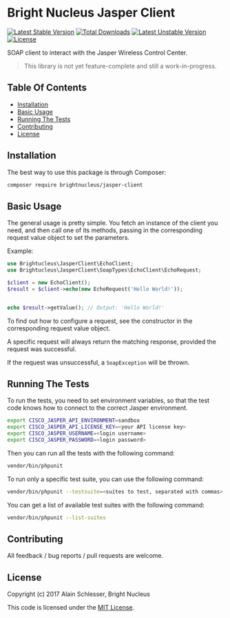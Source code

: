 # Bright Nucleus Jasper Client

[![Latest Stable Version](https://img.shields.io/packagist/v/brightnucleus/jasper-client.svg)](https://packagist.org/packages/brightnucleus/jasper-client)
[![Total Downloads](https://img.shields.io/packagist/dt/brightnucleus/jasper-client.svg)](https://packagist.org/packages/brightnucleus/jasper-client)
[![Latest Unstable Version](https://img.shields.io/packagist/vpre/brightnucleus/jasper-client.svg)](https://packagist.org/packages/brightnucleus/jasper-client)
[![License](https://img.shields.io/packagist/l/brightnucleus/jasper-client.svg)](https://packagist.org/packages/brightnucleus/jasper-client)

SOAP client to interact with the Jasper Wireless Control Center.

> This library is not yet feature-complete and still a work-in-progress.

## Table Of Contents

* [Installation](#installation)
* [Basic Usage](#basic-usage)
* [Running The Tests](#running-the-tests)
* [Contributing](#contributing)
* [License](#license)

## Installation

The best way to use this package is through Composer:

```BASH
composer require brightnucleus/jasper-client
```

## Basic Usage

The general usage is pretty simple. You fetch an instance of the client you need, and then call one of its methods, passing in the corresponding request value object to set the parameters.

Example:

```php
use Brightucleus\JasperClient\EchoClient;
use Brightucleus\JasperClient\SoapTypes\EchoClient\EchoRequest;

$client = new EchoClient();
$result = $client->echo(new EchoRequest('Hello World!'));


echo $result->getValue(); // Output: 'Hello World!'
```

To find out how to configure a request, see the constructor in the corresponding request value object.

A specific request will always return the matching response, provided the request was successful.

If the request was unsuccessful, a `SoapException` will be thrown.

## Running The Tests

To run the tests, you need to set environment variables, so that the test code knows how to connect to the correct Jasper environment.

```BASH
export CISCO_JASPER_API_ENVIRONMENT=sandbox
export CISCO_JASPER_API_LICENSE_KEY=<your API license key>
export CISCO_JASPER_USERNAME=<login username>
export CISCO_JASPER_PASSWORD=<login password>
```

Then you can run all the tests with the following command:

```BASH
vendor/bin/phpunit
```

To run only a specific test suite, you can use the following command:
```BASH
vendor/bin/phpunit --testsuite=<suites to test, separated with commas>
```

You can get a list of available test suites with the following command:
```BASH
vendor/bin/phpunit --list-suites
```

## Contributing

All feedback / bug reports / pull requests are welcome.

## License

Copyright (c) 2017 Alain Schlesser, Bright Nucleus

This code is licensed under the [MIT License](LICENSE).
